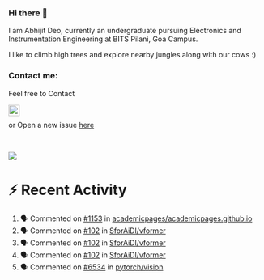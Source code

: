 ### Hi there 👋

I am Abhijit Deo, currently an undergraduate pursuing Electronics and Instrumentation Engineering at BITS Pilani, Goa Campus.


I like to climb high trees and explore nearby jungles along with our cows :)
### Contact me:

Feel free to Contact


[<img align="left" alt="Abhijit Deo | Gmail" width="22px" src="https://cdn.jsdelivr.net/npm/simple-icons@v3/icons/gmail.svg" />][gmail]
<br />


 or Open a new issue [here](https://github.com/abhi-glitchhg/abhi-glitchhg/issues)

[gmail]: mailto:f20190041@goa.bits-pilani.ac.in

<br>



![](https://komarev.com/ghpvc/?username=abhi-glitchhg&color=green)


# :zap: Recent Activity

<!--START_SECTION:activity-->
1. 🗣 Commented on [#1153](https://github.com/academicpages/academicpages.github.io/issues/1153) in [academicpages/academicpages.github.io](https://github.com/academicpages/academicpages.github.io)
2. 🗣 Commented on [#102](https://github.com/SforAiDl/vformer/issues/102) in [SforAiDl/vformer](https://github.com/SforAiDl/vformer)
3. 🗣 Commented on [#102](https://github.com/SforAiDl/vformer/issues/102) in [SforAiDl/vformer](https://github.com/SforAiDl/vformer)
4. 🗣 Commented on [#102](https://github.com/SforAiDl/vformer/issues/102) in [SforAiDl/vformer](https://github.com/SforAiDl/vformer)
5. 🗣 Commented on [#6534](https://github.com/pytorch/vision/issues/6534) in [pytorch/vision](https://github.com/pytorch/vision)
<!--END_SECTION:activity-->
